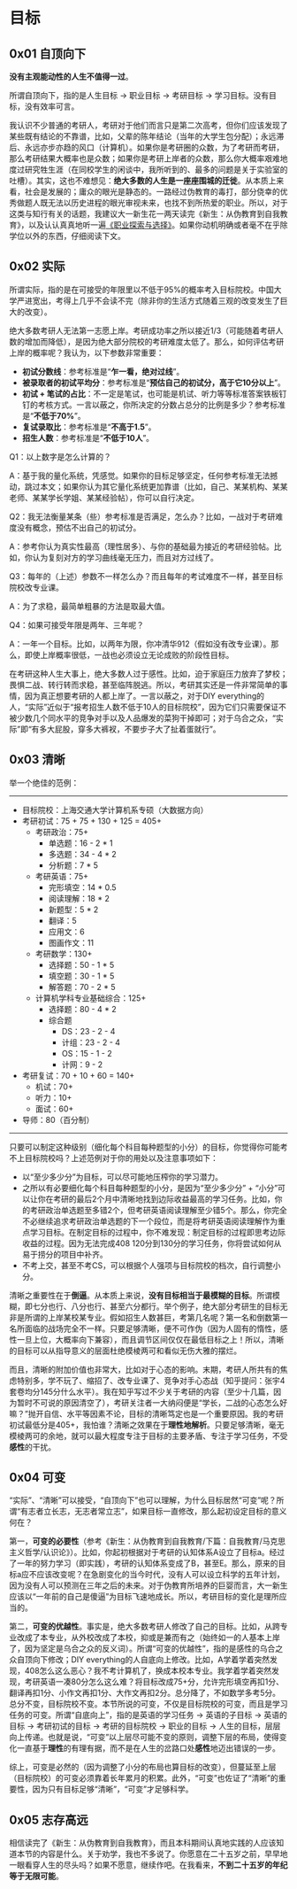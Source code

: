 # 目标

## 0x01 自顶向下

**没有主观能动性的人生不值得一过**。

所谓自顶向下，指的是人生目标 → 职业目标 → 考研目标 → 学习目标。没有目标，没有效率可言。

我认识不少普通的考研人，考研对于他们而言只是第二次高考，但你们应该发现了某些既有结论的不靠谱，比如，父辈的陈年结论（当年的大学生包分配）；永远滞后、永远亦步亦趋的风口（计算机）。如果你是考研圈的众数，为了考研而考研，那么考研结果大概率也是众数；如果你是考研上岸者的众数，那么你大概率艰难地度过研究牲生涯（在同校学生的闲谈中，我所听到的、最多的问题是关于实验室的吐槽）。其实，这也不难想见：**绝大多数的人生是一座座围城的迁徙**。从本质上来看，社会是发展的；庸众的眼光是静态的。一路经过伪教育的毒打，部分侥幸的优秀做题人既无法以历史进程的眼光审视未来，也找不到所热爱的职业。所以，对于这类与知行有关的话题，我建议大一新生花一两天读完《新生：从伪教育到自我教育》，以及认认真真地听一遍[《职业探索与选择》](https://www.xuetangx.com/course/THU07111000433)。如果你动机明确或者毫不在乎除学位以外的东西，仔细阅读下文。

## 0x02 实际

所谓实际，指的是在可接受的年限里以不低于95%的概率考入目标院校。中国大学严进宽出，考得上几乎不会读不完（除非你的生活方式随着三观的改变发生了巨大的改变）。

绝大多数考研人无法第一志愿上岸。考研成功率之所以接近1/3（可能随着考研人数的增加而降低），是因为绝大部分院校的考研难度太低了。那么，如何评估考研上岸的概率呢？我认为，以下参数非常重要：

- **初试分数线**：参考标准是“**乍一看，绝对过线**”。
- **被录取者的初试平均分**：参考标准是“**预估自己的初试分，高于它10分以上**”。
- **初试 + 笔试的占比**：不一定是笔试，也可能是机试、听力等等标准答案铁板钉钉的考核方式。一言以蔽之，你所决定的分数占总分的比例是多少？参考标准是“**不低于70%**”。
- **复试录取比**：参考标准是“**不高于1.5**”。
- **招生人数**：参考标准是“**不低于10人**”。

Q1：以上数字是怎么计算的？

A：基于我的量化系统，凭感觉。如果你的目标足够坚定，任何参考标准无法撼动，跳过本文；如果你认为其它量化系统更加靠谱（比如，自己、某某机构、某某老师、某某学长学姐、某某经验帖），你可以自行决定。

Q2：我无法衡量某条（些）参考标准是否满足，怎么办？比如，一战对于考研难度没有概念，预估不出自己的初试分。

A：参考你认为真实性最高（理性居多）、与你的基础最为接近的考研经验帖。比如，你认为复刻对方的学习曲线毫无压力，而且对方过线了。

Q3：每年的（上述）参数不一样怎么办？而且每年的考试难度不一样，甚至目标院校改专业课。

A：为了求稳，最简单粗暴的方法是取最大值。

Q4：如果可接受年限是两年、三年呢？

A：一年一个目标。比如，以两年为限，你冲清华912（假如没有改专业课）。那么，即使上岸概率很低，一战也必须设立无论成败的阶段性目标。

在考研这种人生大事上，绝大多数人过于感性。比如，迫于家庭压力放弃了梦校；畏惧二战、转行转而求稳，甚至临阵脱逃。所以，考研其实还是一件非常简单的事情，因为真正想要考研的人都上岸了。一言以蔽之，对于DIY everything的人，“实际”近似于“报考招生人数不低于10人的目标院校”，因为它们只需要保证不被少数几个同水平的竞争对手以及人品爆发的菜狗干掉即可；对于乌合之众，“实际”即“有多大屁股，穿多大裤衩，不要步子大了扯着蛋就行”。

## 0x03 清晰

举一个绝佳的范例：

---

- 目标院校：上海交通大学计算机系专硕（大数据方向）
- 考研初试：75 + 75 + 130 + 125 = 405+
  - 考研政治：75+
    - 单选题：16 - 2 * 1
    - 多选题：34 - 4 * 2
    - 分析题：7 * 5
  - 考研英语：75+
    - 完形填空：14 * 0.5
    - 阅读理解：18 * 2
    - 新题型：5 * 2
    - 翻译：5
    - 应用文：6
    - 图画作文：11
  - 考研数学：130+
    - 选择题：50 - 1 * 5
    - 填空题：30 - 1 * 5
    - 解答题：70 - 2 * 5
  - 计算机学科专业基础综合：125+
    - 选择题：80 - 4 * 2
    - 综合题
      - DS：23 - 2 - 4
      - 计组：23 - 2 - 4
      - OS：15 - 1 - 2
      - 计网：9 - 2
- 考研复试：70 + 10 + 60 = 140+
  - 机试：70+
  - 听力：10+
  - 面试：60+
- 导师：80（百分制）

---

只要可以制定这种级别（细化每个科目每种题型的小分）的目标，你觉得你可能考不上目标院校吗？上述范例对于你的用处以及注意事项如下：

- 以“至少多少分”为目标，可以尽可能地压榨你的学习潜力。
- 之所以有必要细化每个科目每种题型的小分，是因为“至少多少分” + “小分”可以让你在考研的最后2个月中清晰地找到边际收益最高的学习任务。比如，你的考研政治单选题至多错2个，但考研英语阅读理解至少错5个。那么，你完全不必继续追求考研政治单选题的下一个段位，而是将考研英语阅读理解作为重点学习目标。在制定目标的过程中，你不难发现：制定目标的过程即思考边际收益的过程。因为无法完成408 120分到130分的学习任务，你将尝试如何从易于捞分的项目中补齐。
- 不考上交，甚至不考CS，可以根据个人强项与目标院校的档次，自行调整小分。

清晰之重要性在于**倒逼**。从本质上来说，**没有目标相当于最模糊的目标**。所谓模糊，即七分也行、八分也行、甚至六分都行。举个例子，绝大部分考研生的目标无非是所谓的上岸某校某专业。假如招生人数甚巨，考第几名呢？第一名和倒数第一名所面临的战场完全不一样。只要足够清晰，便不可作伪（因为人固有的惰性，感性一旦上位，大概率向下兼容），而且调节区间仅仅在最低目标之上！所以，清晰的目标可以从指导意义的层面杜绝模棱两可和看似无伤大雅的摆烂。

而且，清晰的附加价值也非常大，比如对于心态的影响。末期，考研人所共有的焦虑特别多，学不玩了、缩招了、改专业课了、竞争对手心态战（知乎提问：张宇4套卷均分145分什么水平）。我在知乎写过不少关于考研的内容（至少十几篇，因为暂时不可说的原因清空了），考研关注者一大纳闷便是“学长，二战的心态怎么好嘛？”抛开自信、水平等因素不论，目标的清晰笃定也是一个重要原因。我的考研初试最低分是405+，我怕谁？清晰之效果在于**理性地解析**。只要足够清晰，毫无模棱两可的余地，就可以最大程度专注于目标的主要矛盾、专注于学习任务，不受**感性**的干扰。

## 0x04 可变

“实际”、“清晰”可以接受，“自顶向下”也可以理解，为什么目标居然“可变”呢？所谓“有志者立长志，无志者常立志”，如果目标一直修改，那么起初设定目标的意义何在？

第一，**可变的必要性**（参考《新生：从伪教育到自我教育/下篇：自我教育/马克思主义哲学/认识论》）。比如，你起初根据对于考研的认知体系A设立了目标a。经过了一年的努力学习（即实践），考研的认知体系变成了B，甚至E。那么，原来的目标a应不应该改变呢？在急剧变化的当今时代，没有人可以设立科学的五年计划，因为没有人可以预测在三年之后的未来。对于伪教育所培养的巨婴而言，大一新生应该以“一年前的自己是傻逼”为目标飞速地成长。所以，考研目标的变化是理所应当的。

第二，**可变的优越性**。事实是，绝大多数考研人修改了自己的目标。比如，从跨专业改成了本专业，从外校改成了本校，抑或是兼而有之（始终如一的人基本上岸了，因为坚定是乌合之众的反义词）。所谓“可变的优越性”，指的是感性的乌合之众自顶向下修改；DIY everything的人自底向上修改。比如，A学着学着突然发现，408怎么这么恶心？我不考计算机了，换成本校本专业。我学着学着突然发现，考研英语一凑80分怎么这么难？将目标改成75+分，允许完形填空再扣1分、翻译再扣1分、小作文再扣1分、大作文再扣2分。总分降了，不如数学多考5分。总分不变，目标院校不变。本节所说的可变，不仅是目标院校的可变，而且是学习任务的可变。所谓“自底向上”，指的是英语的学习任务 → 英语的子目标 → 英语的目标 → 考研初试的目标 → 考研的目标院校 → 职业的目标 → 人生的目标，层层向上传递。也就是说，“可变”以上层尽可能不变的原则，调整下层的布局，使得变化一直基于**理性**的有理有据，而不是在人生的岔路口处**感性**地迈出错误的一步。

综上，可变是必然的（因为调整了小分的布局也算目标的改变），但蔓延至上层（目标院校）的可变必须靠着长年累月的积累。此外，“可变”也佐证了“清晰”的重要性，因为只有目标足够“清晰”，“可变”才足够科学。

## 0x05 志存高远

相信读完了《新生：从伪教育到自我教育》，而且本科期间认真地实践的人应该知道本节的内容是什么。关于劝学，我也不多说了。你愿意在二十五岁之前，早早地一眼看穿人生的尽头吗？如果不愿意，继续作吧。在我看来，**不到二十五岁的年纪等于无限可能**。